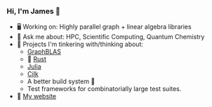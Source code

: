 ### Hi, I'm James 👋
- :desktop_computer:  Working on: Highly parallel graph + linear algebra libraries
- 💬 Ask me about: HPC, Scientific Computing, Quantum Chemistry
- 🤔  Projects I'm tinkering with/thinking about:
  - [GraphBLAS](https://graphblas.org/GraphBLAS-Pointers/)
  - :crab: [Rust](https://www.rust-lang.org/)
  - [Julia](https://julialang.org/)
  - [Cilk](https://github.com/OpenCilk/opencilk-project)
  - A better build system 🤯
  - Test frameworks for combinatorially large test suites.
- :rocket:  [My website](http://jamesetsmith.github.io/)

<!-- [![James' Github Stats](https://github-readme-stats.vercel.app/api?username=jamesETsmith&count_private=1)](https://github.com/anuraghazra/github-readme-stats)
 -->
<!-- [![Top Langs](https://github-readme-stats.vercel.app/api/top-langs/?username=jamesETsmith&count_private=1&hide=html,javascript,scss,jupyter%20notebook)](https://github.com/anuraghazra/github-readme-stats)  -->


<!--
**jamesETsmith/jamesETsmith** is a ✨ _special_ ✨ repository because its `README.md` (this file) appears on your GitHub profile.

Here are some ideas to get you started:

- 🔭 I’m currently working on ...
- 🌱 I’m currently learning ...
- 👯 I’m looking to collaborate on ...
- 🤔 I’m looking for help with ...
- 💬 Ask me about ...
- 📫 How to reach me: ...
- 😄 Pronouns: ...
- ⚡ Fun fact: ...
-->
